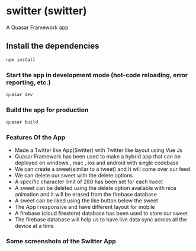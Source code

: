 # switter (switter)

A Quasar Framework app

## Install the dependencies
```bash
npm install
```

### Start the app in development mode (hot-code reloading, error reporting, etc.)
```bash
quasar dev
```

### Build the app for production
```bash
quasar build
```


### Features Of the App
* Made a Twitter like App(Switter) with Twitter like layout using Vue Js
* Quasar Framework  has been used to make a hybrid app that can be deployed on windows , mac , ios and android with single codebase
* We can create a sweet(similar to a tweet) and It will come over our feed
* We can delete our sweet with the delete options
* A specific character limit of 280 has been set for each tweet
* A sweet can be deleted  using the delete option available with nice animation and it will be erased from the firebase database
* A sweet can be liked using the like button below the sweet
* The App i responsive and have different layout for mobile
* A firebase (cloud firestore) database has been used to store our sweet
* The firebase database will help us to have live data sync across all the device at a time


### Some screenshots of the Switter App 








